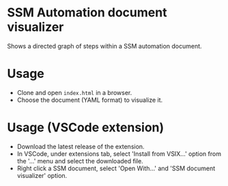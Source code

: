 # SSM Automation document visualizer

Shows a directed graph of steps within a SSM automation document.

# Usage

- Clone and open `index.html` in a browser.
- Choose the document (YAML format) to visualize it.

# Usage (VSCode extension)

- Download the latest release of the extension.
- In VSCode, under extensions tab, select 'Install from VSIX...' option from the '...' menu and select the downloaded file.
- Right click a SSM document, select 'Open With...' and 'SSM document visualizer' option.
